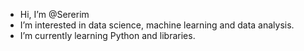 - Hi, I’m @Sererim
- I’m interested in data science, machine learning and data analysis.
- I’m currently learning Python and libraries.
